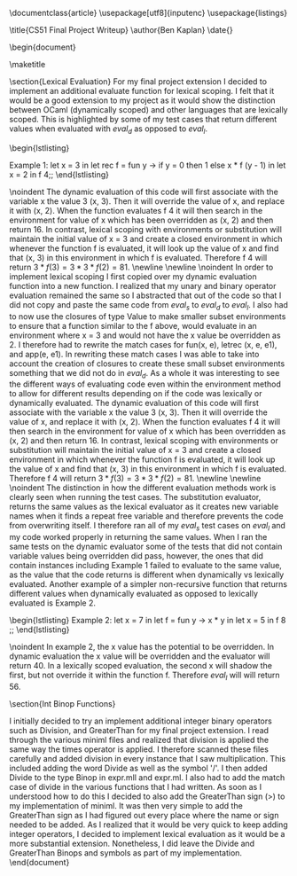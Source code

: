 \documentclass{article}
\usepackage[utf8]{inputenc}
\usepackage{listings}

\title{CS51 Final Project Writeup}
\author{Ben Kaplan}
\date{}

\begin{document}

\maketitle

\section{Lexical Evaluation}
For my final project extension I decided to implement an additional evaluate function for lexical scoping. I felt that it would be a good extension to my project as it would show the distinction between OCaml (dynamically scoped) and other languages that are lexically scoped. This is highlighted by some of my test cases that return different values when evaluated with $eval_d$ as opposed to $eval_l$.

\begin{lstlisting}

Example 1:
    let x = 3 in
    let rec f = fun y ->
      if y = 0 then 1
      else x * f (y - 1) in
    let x = 2 in f 4;;
\end{lstlisting}

\noindent
The dynamic evaluation of this code will first associate with the variable x the value 3 (x, 3). Then it will override the value of x, and replace it with (x, 2). When the function evaluates f 4 it will then search in the environment for value of x which has been overridden as (x, 2) and then return 16. In contrast, lexical scoping with environments or substitution will maintain the initial value of x = 3 and create a closed environment in which whenever the function f is evaluated, it will look up the value of x and find that (x, 3) in this environment in which f is evaluated. Therefore f 4 will return $3 * f(3) = 3 * 3 * f(2) = 81$.
\newline
\newline
\noindent
In order to implement lexical scoping I first copied over my dynamic evaluation function into a new function. I realized that my unary and binary operator evaluation remained the same so I abstracted that out of the code so that I did not copy and paste the same code from $eval_s$ to $eval_d$ to $eval_l$. I also had to now use the closures of type Value to make smaller subset environments to ensure that a function similar to the f above, would evaluate in an environment where x = 3 and would not have the x value be overridden as 2. I therefore had to rewrite the match cases for fun(x, e), letrec (x, e, e1), and app(e, e1). In rewriting these match cases I was able to take into account the creation of closures to create these small subset environments something that we did not do in $eval_d$. As a whole it was interesting to see the different ways of evaluating code even within the environment method to allow for different results depending on if the code was lexically or dynamically evaluated.
The dynamic evaluation of this code will first associate with the variable x the value 3 (x, 3). Then it will override the value of x, and replace it with (x, 2). When the function evaluates f 4 it will then search in the environment for value of x which has been overridden as (x, 2) and then return 16. In contrast, lexical scoping with environments or substitution will maintain the initial value of x = 3 and create a closed environment in which whenever the function f is evaluated, it will look up the value of x and find that (x, 3) in this environment in which f is evaluated. Therefore f 4 will return $3 * f(3) = 3 * 3 * f(2) = 81$.
\newline
\newline
\noindent
The distinction in how the different evaluation methods work is clearly seen when running the test cases. The substitution evaluator, returns the same values as the lexical evaluator as it creates new variable names when it finds a repeat free variable and therefore prevents the code from overwriting itself. I therefore ran all of my $eval_s$ test cases on $eval_l$ and my code worked properly in returning the same values. When I ran the same tests on the dynamic evaluator some of the tests that did not contain variable values being overridden did pass, however, the ones that did contain instances including Example 1 failed to evaluate to the same value, as the value that the code returns is different when dynamically vs lexically evaluated. Another example of a simpler non-recursive function that returns different values when dynamically evaluated as opposed to lexically evaluated is Example 2.

\begin{lstlisting}
Example 2:
    let x = 7 in
    let f = fun y -> x * y in
    let x = 5 in
    f 8 ;;
\end{lstlisting}

\noindent
In example 2, the x value has the potential to be overridden. In dynamic evaluation the x value will be overridden and the evaluator will return 40. In a lexically scoped evaluation, the second x will shadow the first, but not override it within the function f. Therefore $eval_l$ will will return 56.

\section{Int Binop Functions}

I initially decided to try an implement additional integer binary operators such as Division, and GreaterThan for my final project extension. I read through the various miniml files and realized that division is applied the same way the times operator is applied. I therefore scanned these files carefully and added division in every instance that I saw multiplication. This included adding the word Divide as well as the symbol '/'.  I then added Divide to the type Binop in expr.mll and expr.ml. I also had to add the match case of divide in the various functions that I had written. As soon as I understood how to do this I decided to also add the GreaterThan sign $( > )$ to my implementation of miniml. It was then very simple to add the GreaterThan sign as I had figured out every place where the name or sign needed to be added. As I realized that it would be very quick to keep adding integer operators, I decided to implement lexical evaluation as it would be a more substantial extension. Nonetheless, I did leave the Divide and GreaterThan Binops and symbols as part of my implementation.
\end{document}
